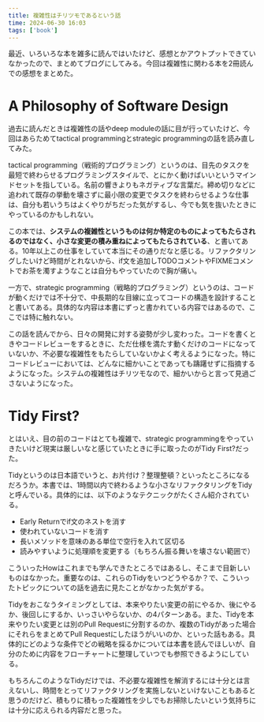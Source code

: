 ```yaml
---
title: 複雑性はチリツモであるという話
time: 2024-06-30 16:03
tags: ['book']
---
```


最近、いろいろな本を雑多に読んではいたけど、感想とかアウトプットできていなかったので、まとめてブログにしてみる。今回は複雑性に関わる本を2冊読んでの感想をまとめた。

# A Philosophy of Software Design
過去に読んだときは複雑性の話やdeep moduleの話に目が行っていたけど、今回はあらためてtactical programmingとstrategic programmingの話を読み直してみた。

tactical programming（戦術的プログラミング）というのは、目先のタスクを最短で終わらせるプログラミングスタイルで、とにかく動けばいいというマインドセットを指している。名前の響きよりもネガティブな言葉だ。締め切りなどに追われて既存の挙動を壊さずに最小限の変更でタスクを終わらせるような仕事は、自分も若いうちはよくやりがちだった気がするし、今でも気を抜いたときにやっているのかもしれない。

この本では、**システムの複雑性というものは何か特定のものによってもたらされるのではなく、小さな変更の積み重ねによってもたらされている**、と書いてある。10年以上この仕事をしていて本当にその通りだなと感じる。リファクタリングしたいけど時間がとれないから、if文を追加しTODOコメントやFIXMEコメントでお茶を濁すようなことは自分もやっていたので胸が痛い。

一方で、strategic programming（戦略的プログラミング）というのは、コードが動くだけでは不十分で、中長期的な目線に立ってコードの構造を設計することと書いてある。具体的な内容は本書にずっと書かれている内容ではあるので、ここでは特に触れない。

この話を読んでから、日々の開発に対する姿勢が少し変わった。コードを書くときやコードレビューをするときに、ただ仕様を満たす動くだけのコードになっていないか、不必要な複雑性をもたらしていないかよく考えるようになった。特にコードレビューにおいては、どんなに細かいことであっても躊躇せずに指摘するようになった。システムの複雑性はチリツモなので、細かいからと言って見過ごさないようになった。

# Tidy First?
とはいえ、目の前のコードはとても複雑で、strategic programmingをやっていきたいけど現実は厳しいなと感じていたときに手に取ったのがTidy First?だった。

Tidyというのは日本語でいうと、お片付け？整理整頓？といったところになるだろうか。本書では、1時間以内で終わるような小さなリファクタリングをTidyと呼んでいる。具体的には、以下のようなテクニックがたくさん紹介されている。

- Early Returnでif文のネストを消す
- 使われていないコードを消す
- 長いメソッドを意味のある単位で空行を入れて区切る
- 読みやすいように処理順を変更する（もちろん振る舞いを壊さない範囲で）

こういったHowはこれまでも学んできたところではあるし、そこまで目新しいものはなかった。重要なのは、これらのTidyをいつどうやるか？で、こういったトピックについての話を過去に見たことがなかった気がする。

Tidyをおこなうタイミングとしては、本来やりたい変更の前にやるか、後にやるか、後回しにするか、いっさいやらないか、の4パターンある。また、Tidyを本来やりたい変更とは別のPull Requestに分割するのか、複数のTidyがあった場合にそれらをまとめてPull Requestにしたほうがいいのか、といった話もある。具体的にどのような条件でどの戦略を採るかについては本書を読んでほしいが、自分のために内容をフローチャートに整理していつでも参照できるようにしている。

もちろんこのようなTidyだけでは、不必要な複雑性を解消するには十分とは言えないし、時間をとってリファクタリングを実施しないといけないこともあると思うのだけど、積もりに積もった複雑性を少しでもお掃除したいという気持ちには十分に応えられる内容だと思った。
